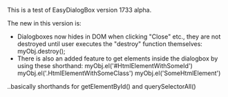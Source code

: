 This is a test of EasyDialogBox version 1733 alpha.

The new in this version is:
- Dialogboxes now hides in DOM when clicking "Close" etc., they are not destroyed until user executes the "destroy" function themselves: myObj.destroy();
- There is also an added feature to get elements inside the dialogbox by using these shorthand:
   myObj.el('#HtmlElementWithSomeId')
   myObj.el('.HtmlElementWithSomeClass')
   myObj.el('SomeHtmlElement')
   
..basically shorthands for getElementById() and querySelectorAll()

